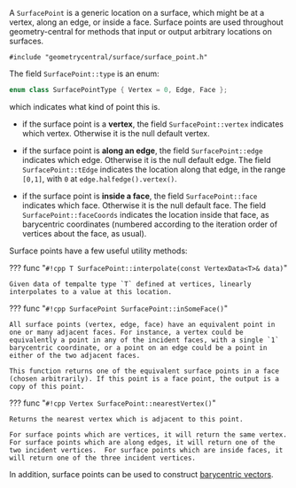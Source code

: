 A `SurfacePoint` is a generic location on a surface, which might be at a vertex, along an edge, or inside a face. Surface points are used throughout geometry-central for methods that input or output arbitrary locations on surfaces.

`#include "geometrycentral/surface/surface_point.h"`

The field `SurfacePoint::type` is an enum:
```cpp
enum class SurfacePointType { Vertex = 0, Edge, Face };
```

which indicates what kind of point this is.

- if the surface point is a **vertex**, the field `SurfacePoint::vertex` indicates which vertex. Otherwise it is the null default vertex.

- if the surface point is **along an edge**, the field `SurfacePoint::edge` indicates which edge. Otherwise it is the null default edge. The field `SurfacePoint::tEdge` indicates the location along that edge, in the range `[0,1]`, with `0` at `edge.halfedge().vertex()`.

- if the surface point is **inside a face**, the field `SurfacePoint::face` indicates which face. Otherwise it is the null default face. The field `SurfacePoint::faceCoords` indicates the location inside that face, as barycentric coordinates (numbered according to the iteration order of vertices about the face, as usual).

Surface points have a few useful utility methods:

??? func "`#!cpp T SurfacePoint::interpolate(const VertexData<T>& data)`"

    Given data of tempalte type `T` defined at vertices, linearly interpolates to a value at this location.


??? func "`#!cpp SurfacePoint SurfacePoint::inSomeFace()`"

    All surface points (vertex, edge, face) have an equivalent point in one or many adjacent faces. For instance, a vertex could be equivalently a point in any of the incident faces, with a single `1` barycentric coordinate, or a point on an edge could be a point in either of the two adjacent faces.

    This function returns one of the equivalent surface points in a face (chosen arbitrarily). If this point is a face point, the output is a copy of this point.

??? func "`#!cpp Vertex SurfacePoint::nearestVertex()`"

    Returns the nearest vertex which is adjacent to this point.

    For surface points which are vertices, it will return the same vertex.  For surface points which are along edges, it will return one of the two incident vertices.  For surface points which are inside faces, it will return one of the three incident vertices.

In addition, surface points can be used to construct [barycentric vectors](../barycentric_vector).